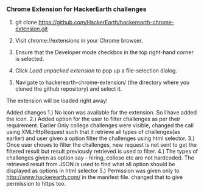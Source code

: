 ### Chrome Extension for HackerEarth challenges
1.  git clone https://github.com/HackerEarth/hackerearth-chrome-extension.git

2. Visit chrome://extensions in your Chrome browser.

3. Ensure that the Developer mode checkbox in the top right-hand corner is selected.

4. Click *Load unpacked extension* to pop up a file-selection dialog.

5. Navigate to  hackerearth-chrome-extension/ (the directory where you cloned the github repository) and select it.

The extension will be loaded right away!

Added changes
1.) No icon was available for the extension. So I have added the icon.
2.) Added option for the user to filter challenges as per their requirement. Earlier Only college challenges were visible, changed the call using XMLHttpRequest such that it retrieve all types of challenges(as earlier) and user given a option filter the challenges using html selector.
3.) Once user choses to filter the challenges, new request is not sent to get the filtered result but result previously retrieved is used to 
filter.
4.) The types of challenges given as option say - hiring, collese etc are not hardcoded. The retrieved result from JSON is used to find what all option 
should be displayed as options in html selector
5.) Permssion was given only to http://www.hackerearth.com/ in the manifest file. changed that to give permission to https too.